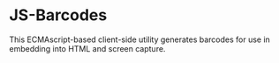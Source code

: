 # JS-Barcodes
This ECMAscript-based client-side utility generates barcodes for use in embedding into HTML and screen capture.
